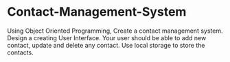 # Contact-Management-System
Using Object Oriented Programming, Create a contact management system. Design a creating User Interface. Your user should be able to add new contact, update and delete any contact. Use local storage to store the contacts.

